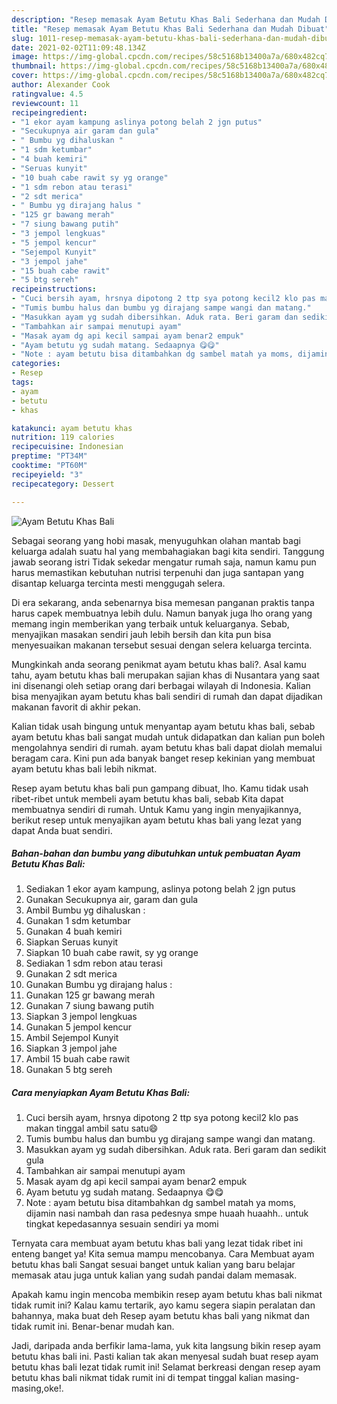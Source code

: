 ```yaml
---
description: "Resep memasak Ayam Betutu Khas Bali Sederhana dan Mudah Dibuat"
title: "Resep memasak Ayam Betutu Khas Bali Sederhana dan Mudah Dibuat"
slug: 1011-resep-memasak-ayam-betutu-khas-bali-sederhana-dan-mudah-dibuat
date: 2021-02-02T11:09:48.134Z
image: https://img-global.cpcdn.com/recipes/58c5168b13400a7a/680x482cq70/ayam-betutu-khas-bali-foto-resep-utama.jpg
thumbnail: https://img-global.cpcdn.com/recipes/58c5168b13400a7a/680x482cq70/ayam-betutu-khas-bali-foto-resep-utama.jpg
cover: https://img-global.cpcdn.com/recipes/58c5168b13400a7a/680x482cq70/ayam-betutu-khas-bali-foto-resep-utama.jpg
author: Alexander Cook
ratingvalue: 4.5
reviewcount: 11
recipeingredient:
- "1 ekor ayam kampung aslinya potong belah 2 jgn putus"
- "Secukupnya air garam dan gula"
- " Bumbu yg dihaluskan "
- "1 sdm ketumbar"
- "4 buah kemiri"
- "Seruas kunyit"
- "10 buah cabe rawit sy yg orange"
- "1 sdm rebon atau terasi"
- "2 sdt merica"
- " Bumbu yg dirajang halus "
- "125 gr bawang merah"
- "7 siung bawang putih"
- "3 jempol lengkuas"
- "5 jempol kencur"
- "Sejempol Kunyit"
- "3 jempol jahe"
- "15 buah cabe rawit"
- "5 btg sereh"
recipeinstructions:
- "Cuci bersih ayam, hrsnya dipotong 2 ttp sya potong kecil2 klo pas makan tinggal ambil satu satu😄"
- "Tumis bumbu halus dan bumbu yg dirajang sampe wangi dan matang."
- "Masukkan ayam yg sudah dibersihkan. Aduk rata. Beri garam dan sedikit gula"
- "Tambahkan air sampai menutupi ayam"
- "Masak ayam dg api kecil sampai ayam benar2 empuk"
- "Ayam betutu yg sudah matang. Sedaapnya 😋😋"
- "Note : ayam betutu bisa ditambahkan dg sambel matah ya moms, dijamin nasi nambah dan rasa pedesnya smpe huaah huaahh.. untuk tingkat kepedasannya sesuain sendiri ya momi"
categories:
- Resep
tags:
- ayam
- betutu
- khas

katakunci: ayam betutu khas 
nutrition: 119 calories
recipecuisine: Indonesian
preptime: "PT34M"
cooktime: "PT60M"
recipeyield: "3"
recipecategory: Dessert

---
```



![Ayam Betutu Khas Bali](https://img-global.cpcdn.com/recipes/58c5168b13400a7a/680x482cq70/ayam-betutu-khas-bali-foto-resep-utama.jpg)

Sebagai seorang yang hobi masak, menyuguhkan olahan mantab bagi keluarga adalah suatu hal yang membahagiakan bagi kita sendiri. Tanggung jawab seorang istri Tidak sekedar mengatur rumah saja, namun kamu pun harus memastikan kebutuhan nutrisi terpenuhi dan juga santapan yang disantap keluarga tercinta mesti menggugah selera.

Di era  sekarang, anda sebenarnya bisa memesan panganan praktis tanpa harus capek membuatnya lebih dulu. Namun banyak juga lho orang yang memang ingin memberikan yang terbaik untuk keluarganya. Sebab, menyajikan masakan sendiri jauh lebih bersih dan kita pun bisa menyesuaikan makanan tersebut sesuai dengan selera keluarga tercinta. 



Mungkinkah anda seorang penikmat ayam betutu khas bali?. Asal kamu tahu, ayam betutu khas bali merupakan sajian khas di Nusantara yang saat ini disenangi oleh setiap orang dari berbagai wilayah di Indonesia. Kalian bisa menyajikan ayam betutu khas bali sendiri di rumah dan dapat dijadikan makanan favorit di akhir pekan.

Kalian tidak usah bingung untuk menyantap ayam betutu khas bali, sebab ayam betutu khas bali sangat mudah untuk didapatkan dan kalian pun boleh mengolahnya sendiri di rumah. ayam betutu khas bali dapat diolah memalui beragam cara. Kini pun ada banyak banget resep kekinian yang membuat ayam betutu khas bali lebih nikmat.

Resep ayam betutu khas bali pun gampang dibuat, lho. Kamu tidak usah ribet-ribet untuk membeli ayam betutu khas bali, sebab Kita dapat membuatnya sendiri di rumah. Untuk Kamu yang ingin menyajikannya, berikut resep untuk menyajikan ayam betutu khas bali yang lezat yang dapat Anda buat sendiri.

<!--inarticleads1-->

##### Bahan-bahan dan bumbu yang dibutuhkan untuk pembuatan Ayam Betutu Khas Bali:

1. Sediakan 1 ekor ayam kampung, aslinya potong belah 2 jgn putus
1. Gunakan Secukupnya air, garam dan gula
1. Ambil  Bumbu yg dihaluskan :
1. Gunakan 1 sdm ketumbar
1. Gunakan 4 buah kemiri
1. Siapkan Seruas kunyit
1. Siapkan 10 buah cabe rawit, sy yg orange
1. Sediakan 1 sdm rebon atau terasi
1. Gunakan 2 sdt merica
1. Gunakan  Bumbu yg dirajang halus :
1. Gunakan 125 gr bawang merah
1. Gunakan 7 siung bawang putih
1. Siapkan 3 jempol lengkuas
1. Gunakan 5 jempol kencur
1. Ambil Sejempol Kunyit
1. Siapkan 3 jempol jahe
1. Ambil 15 buah cabe rawit
1. Gunakan 5 btg sereh




<!--inarticleads2-->

##### Cara menyiapkan Ayam Betutu Khas Bali:

1. Cuci bersih ayam, hrsnya dipotong 2 ttp sya potong kecil2 klo pas makan tinggal ambil satu satu😄
1. Tumis bumbu halus dan bumbu yg dirajang sampe wangi dan matang.
1. Masukkan ayam yg sudah dibersihkan. Aduk rata. Beri garam dan sedikit gula
1. Tambahkan air sampai menutupi ayam
1. Masak ayam dg api kecil sampai ayam benar2 empuk
1. Ayam betutu yg sudah matang. Sedaapnya 😋😋
1. Note : ayam betutu bisa ditambahkan dg sambel matah ya moms, dijamin nasi nambah dan rasa pedesnya smpe huaah huaahh.. untuk tingkat kepedasannya sesuain sendiri ya momi




Ternyata cara membuat ayam betutu khas bali yang lezat tidak ribet ini enteng banget ya! Kita semua mampu mencobanya. Cara Membuat ayam betutu khas bali Sangat sesuai banget untuk kalian yang baru belajar memasak atau juga untuk kalian yang sudah pandai dalam memasak.

Apakah kamu ingin mencoba membikin resep ayam betutu khas bali nikmat tidak rumit ini? Kalau kamu tertarik, ayo kamu segera siapin peralatan dan bahannya, maka buat deh Resep ayam betutu khas bali yang nikmat dan tidak rumit ini. Benar-benar mudah kan. 

Jadi, daripada anda berfikir lama-lama, yuk kita langsung bikin resep ayam betutu khas bali ini. Pasti kalian tak akan menyesal sudah buat resep ayam betutu khas bali lezat tidak rumit ini! Selamat berkreasi dengan resep ayam betutu khas bali nikmat tidak rumit ini di tempat tinggal kalian masing-masing,oke!.

